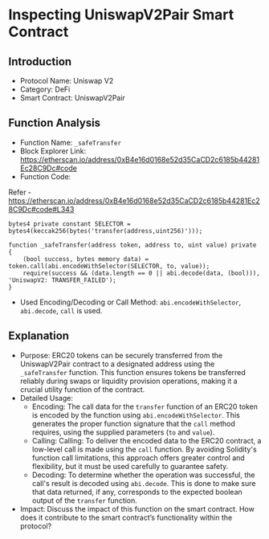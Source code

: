 # Inspecting UniswapV2Pair Smart Contract

## Introduction

- Protocol Name: Uniswap V2
- Category: DeFi
- Smart Contract: UniswapV2Pair

## Function Analysis

- Function Name: `_safeTransfer`
- Block Explorer Link: https://etherscan.io/address/0xB4e16d0168e52d35CaCD2c6185b44281Ec28C9Dc#code
- Function Code:

Refer - https://etherscan.io/address/0xB4e16d0168e52d35CaCD2c6185b44281Ec28C9Dc#code#L343

```solidity
bytes4 private constant SELECTOR = bytes4(keccak256(bytes('transfer(address,uint256)')));

function _safeTransfer(address token, address to, uint value) private {
    (bool success, bytes memory data) = token.call(abi.encodeWithSelector(SELECTOR, to, value));
    require(success && (data.length == 0 || abi.decode(data, (bool))), 'UniswapV2: TRANSFER_FAILED');
}
```

- Used Encoding/Decoding or Call Method: `abi.encodeWithSelector`, `abi.decode`, `call` is used.

## Explanation

- Purpose: ERC20 tokens can be securely transferred from the UniswapV2Pair contract to a designated address using the `_safeTransfer` function. This function ensures tokens be transferred reliably during swaps or liquidity provision operations, making it a crucial utility function of the contract.
- Detailed Usage:
    - Encoding: The call data for the `transfer` function of an ERC20 token is encoded by the function using `abi.encodeWithSelector`. This generates the proper function signature that the `call` method requires, using the supplied parameters (`to` and `value`).
    - Calling: Calling: To deliver the encoded data to the ERC20 contract, a low-level call is made using the `call` function. By avoiding Solidity's function call limitations, this approach offers greater control and flexibility, but it must be used carefully to guarantee safety.
    - Decoding: To determine whether the operation was successful, the call's result is decoded using `abi.decode`. This is done to make sure that data returned, if any, corresponds to the expected boolean output of the `transfer` function.
- Impact: Discuss the impact of this function on the smart contract. How does it contribute to the smart contract’s functionality within the protocol?
